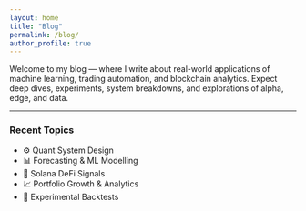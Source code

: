 ```yaml
---
layout: home
title: "Blog"
permalink: /blog/
author_profile: true
---
```


Welcome to my blog — where I write about real-world applications of machine learning, trading automation, and blockchain analytics. Expect deep dives, experiments, system breakdowns, and explorations of alpha, edge, and data.

---

### Recent Topics
- ⚙️ Quant System Design
- 📊 Forecasting & ML Modelling
- 🧠 Solana DeFi Signals
- 📈 Portfolio Growth & Analytics
- 🧪 Experimental Backtests

